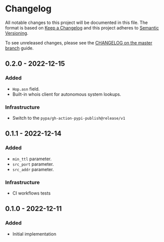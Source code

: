 # Changelog

All notable changes to this project will be documented in this file.
The format is based on [Keep a Changelog](https://keepachangelog.com/en/1.0.0/)
and this project adheres to [Semantic Versioning](https://semver.org/spec/v2.0.0.html).

To see unreleased changes, please see the [CHANGELOG on the master branch](https://github.com/gufolabs/gufo_traceroute/blob/master/CHANGELOG.md) guide.

## 0.2.0 - 2022-12-15

### Added

* `Hop.asn` field.
* Built-in whois client for autonomous system lookups.

### Infrastructure

* Switch to the `pypa/gh-action-pypi-publish@release/v1`

## 0.1.1 - 2022-12-14

### Added

* `min_ttl` parameter.
* `src_port` parameter.
* `src_addr` parameter.

### Infrastructure

* CI workflows tests

## 0.1.0 - 2022-12-11

### Added

* Initial implementation